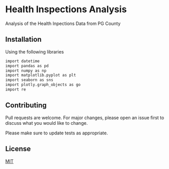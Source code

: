 # Health Inspections Analysis

Analysis of the Health Inpections Data from PG County

## Installation

Using the following libraries

```bash
import datetime
import pandas as pd
import numpy as np
import matplotlib.pyplot as plt
import seaborn as sns
import plotly.graph_objects as go
import re
```

## Contributing
Pull requests are welcome. For major changes, please open an issue first to discuss what you would like to change.

Please make sure to update tests as appropriate.

## License
[MIT](https://choosealicense.com/licenses/mit/)
